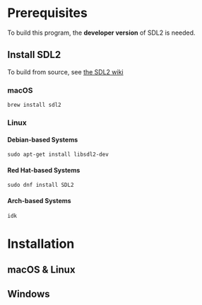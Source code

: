 # Prerequisites
To build this program, the **developer version** of SDL2 is needed.
## Install SDL2
To build from source, see [the SDL2 wiki](https://wiki.libsdl.org/SDL2/Installation)
### macOS
`brew install sdl2`
### Linux
#### Debian-based Systems
`sudo apt-get install libsdl2-dev`
#### Red Hat-based Systems
`sudo dnf install SDL2`
#### Arch-based Systems
`idk`
# Installation
## macOS & Linux
## Windows

